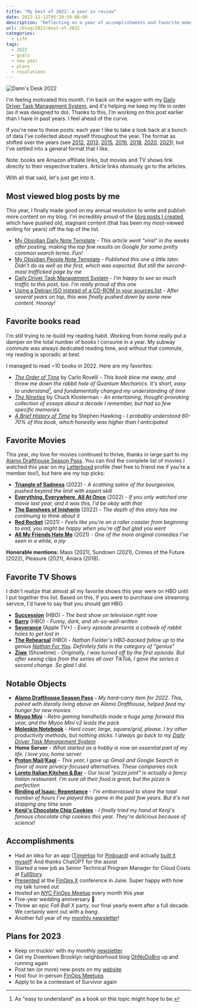 ```yaml
---
title: "My best of 2022: a year in review"
date: 2022-12-12T05:29:59-08:00
description: "Reflecting on a year of accomplishments and favorite moments in 2022."
url: /blog/2022/best-of-2022
categories:
  - Life
tags:
  - 2022
  - goals
  - new year
  - plans
  - resolutions
---
```

![Dann's Desk 2022](/images/blog/2022/12/dann-desk-2022.jpg)

I'm feeling motivated this month. I'm back on the wagon with my [Daily Driver Task Management System](https://dannb.org/blog/2020/daily-driver-task-management-system/), and it's helping me keep my life in order (as it was designed to do). Thanks to this, I'm working on this post earlier than I have in past years. I feel ahead of the curve.

If you're new to these posts: each year I like to take a look back at a bunch of data I've collected about myself throughout the year. The format as shifted over the years (see [2012](http://novicenolonger.com/my-best-of-2012/), [2013](http://novicenolonger.com/my-best-of-2013/), [2015](http://novicenolonger.com/my-best-of-2015-a-year-in-review/), [2016](https://novicenolonger.com/best-of-2016/), [2018](https://novicenolonger.com/exhaustive-list-favorite-things-2018/), [2020](https://dannb.org/blog/2020/best-of-2020/), [2021](https://dannb.org/blog/2021/best-of-2021/)), but I've settled into a general format that I like.

Note: books are Amazon affiliate links, but movies and TV shows link directly to their respective trailers. Article links obviously go to the articles.

With all that said, let's just get into it.

## Most viewed blog posts by me
This year, I finally made good on my annual resolution to write and publish more content on my blog. I'm incredibly proud of the [blog posts I created](https://dannb.org/blog/), which have pushed old, stagnant content (that has been my most-viewed writing for years) off the top of the list.

- [My Obsidian Daily Note Template](https://dannb.org/blog/2022/obsidian-daily-note-template/) - *This article went "viral" in the weeks after posting, making the top few results on Google for some pretty common search terms. Fun!*
- [My Obsidian People Note Template](https://dannb.org/blog/2022/obsidian-people-note-template/) - *Published this one a little later. Didn't do as well as the first, which was expected. But still the second-most trafficked page by me*
- [Daily Driver Task Management System](https://dannb.org/blog/2020/daily-driver-task-management-system/) - *I'm happy to see so much traffic to this post, too. I'm really proud of this one*
- [Using a Debian ISO instead of a CD-ROM in your sources.list](https://novicenolonger.com/using-a-debian-iso-instead-of-a-cd-rom-in-your-sources-list/) - _After several years on top, this was finally pushed down by some new content. Hooray!_

## Favorite books read
I'm still trying to re-build my reading habit. Working from home really put a damper on the total number of books I consume in a year. My subway commute was always dedicated reading time, and without that commute, my reading is sporadic at best.

I managed to read ~10 books in 2022. Here are my favorites:

- *[The Order of Time](https://amzn.to/3UHwrCA)* by Carlo Rovelli - *This book blew me away, and threw me down the rabbit hole of Quantum Mechanics. It's short, easy to understand[^1], and fundamentally changed my understanding of time*
- *[The Nineties](https://amzn.to/3Pf7qhg)* by Chuck Klosterman - *An entertaining, thought-provoking collection of essays about a decade I remember, but had so few specific memories*
- *[A Brief History of Time](https://amzn.to/3uwbKPA)* by Stephen Hawking - *I probably understood 60-70% of this book, which honestly was higher than I anticipated*

[^1]: As "easy to understand" as a book on this topic might hope to be.

## Favorite Movies
This year, my love for movies continued to thrive, thanks in large part to my [Alamo Drafthouse Season Pass](https://drafthouse.com/victory/seasonpass/subscribe). You can find the complete list of movies I watched this year on my [Letterboxd](https://letterboxd.com/dannb/) profile (feel free to friend me if you're a member too!), but here are my top picks:

- **[Triangle of Sadness](https://www.youtube.com/watch?v=VDvfFIZQIuQ)** (2022) - *A scathing satire of the bourgeoisie, pushed beyond the limit with expert skill*
- **[Everything, Everywhere, All At Once](https://www.youtube.com/watch?v=wxN1T1uxQ2g)** (2022) - *If you only watched one movie last year, and it was this, I'd be okay with that*
- **[The Banshees of Inisherin](https://www.youtube.com/watch?v=uRu3zLOJN2c)** (2022) - *The depth of this story has me continuing to think about it*
- **[Red Rocket](https://www.youtube.com/watch?v=Wfndmy-6e28)** (2021) - *Feels like you're on a roller coaster from beginning to end, you might be happy when you're off but glad you went*
- **[All My Friends Hate Me](https://www.youtube.com/watch?v=WP6Q34uRdPM)** (2021) - *One of the more original comedies I've seen in a while, a joy*

**Honorable mentions:** Mass (2021), Sundown (2021), Crimes of the Future (2022), Pleasure (2021), Aniara (2018).

## Favorite TV Shows
I didn't realize that almost all my favorite shows this year were on HBO until I put together this list. Based on this, if you were to purchase one streaming service, I'd have to say that you should get HBO.

- **[Succession](https://www.youtube.com/watch?v=kevqiiYNFrc)** (HBO) - *The best show on television right now*
- **[Barry](https://www.youtube.com/watch?v=b09aJdWqVp4)** (HBO) - *Funny, dark, and oh-so-well-written*
- **[Severance](https://www.youtube.com/watch?v=xEQP4VVuyrY)** (Apple TV+) - *Every episode presents a cobweb of rabbit holes to get lost in*
- **[The Rehearsal](https://www.youtube.com/watch?v=2fjPFt8cpic)** (HBO) - *Nathan Fielder's HBO-backed follow up to the genius [Nathan For You](https://www.youtube.com/watch?v=Sx8cRWbGlNo). Definitely falls in the category of "genius"*
- **[Ziwe](https://www.youtube.com/watch?v=kTceoAGnF90)** (Showtime) - *Originally, I was turned off by the first episode. But after seeing clips from the series all over TikTok, I gave the series a second change. So glad I did.*

## Notable Objects
- **[Alamo Drafthouse Season Pass](https://drafthouse.com/victory/seasonpass/subscribe)** - *My hard-carry item for 2022. This, paired with literally living above an Alamo Drafthouse, helped feed my hunger for new movies*
- **[Miyoo Mini](https://www.aliexpress.us/item/3256803425362523.html)** - *Retro gaming handhelds made a huge jump forward this year, and the Miyoo Mini v2 leads the pack*
- **[Moleskin Notebook](https://amzn.to/3VW9OeP)** - *Hard cover, large, square/grid, please. I try other productivity methods, but nothing sticks. I always go back to my [Daily Driver Task Management System](https://dannb.org/blog/2020/daily-driver-task-management-system/)*
- **Home Server** - *What started as a hobby is now an essential part of my life. I love you, home server*
- **[Proton Mail](https://proton.me/)**/**[Kagi](https://kagi.com/)** - *This year, I gave up Gmail and Google Search in favor of more privacy-focused alternatives. These companies rock*
- **[Loreto Italian Kitchen & Bar](https://www.loretonyc.com/)** - *Our local "pizza joint" is actually a fancy Italian restaurant. I'm sure all their food is great, but the pizza is perfection*
- **[Binding of Isaac: Repentance](https://www.nicalis.com/games/thebindingofisaacrepentance)** - *I'm embarrassed to share the total number of hours I've played this game in the past few years. But it's not stopping any time soon*
- **[Kenji's Chocolate Chip Cookies](https://www.seriouseats.com/the-food-lab-best-chocolate-chip-cookie-recipe)** - *I finally tried my hand at Kenji's famous chocolate chip cookies this year. They're delicious because of science!*

## Accomplishments
- Had an idea for an app ([TimeHop](https://www.timehop.com/) for [Pinboard](https://pinboard.in/)) and actually [built it myself](https://github.com/dannberg/daily-pinboard)! And thanks ChatGPT for the assist
- Started a new job as Senior Technical Program Manager for Cloud Costs at [FullStory](https://www.fullstory.com/)
- [Presented](https://youtu.be/aG_jbQne6Bg) at the [FinOps X](https://x.finops.org/) conference in June. Super happy with how my talk turned out
- Hosted an [NYC FinOps Meetup](https://events.finops.org/new-york-city-cloud-finops/) every month this year
- Five-year wedding anniversary 🎉
- Threw an epic *Fall Ball X* party, our final yearly event after a full decade. We certainly went out with a *bang*.
- Another full year of my [monthly newsletter](https://dannberg.substack.com/)!

## Plans for 2023
- Keep on truckin' with my monthly [newsletter](https://dannb.org/newsletter/)
- Get my Downtown Brooklyn neighborhood blog [OhNoDoBro](https://ohnodobro.com/) up and running again
- Post ten (or more) new posts on my [website](https://dannb.org/blog/)
- Host four in-person [FinOps Meetups](https://events.finops.org/new-york-city-cloud-finops/)
- Apply to be a contestant of Survivor again
